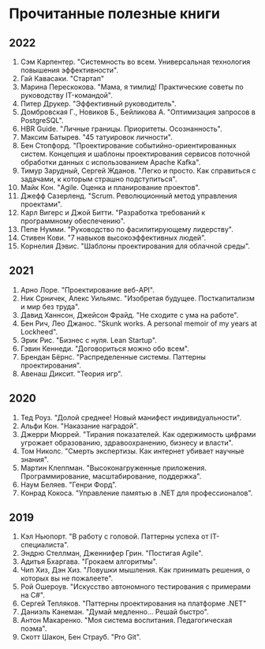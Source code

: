 # Прочитанные полезные книги

## 2022

1. Сэм Карпентер. "Системность во всем. Универсальная технология повышения эффективности".
2. Гай Кавасаки. "Стартап"
3. Марина Перескокова. "Мама, я тимлид! Практические советы по руководству IT-командой".
4. Питер Друкер. "Эффективный руководитель".
5. Домбровская Г., Новиков Б., Бейликова А. "Оптимизация запросов в PostgreSQL".
6. HBR Guide. "Личные границы. Приоритеты. Осознанность".
7. Максим Батырев. "45 татуировок личности".
8. Бен Стопфорд. "Проектирование событийно-ориентированных систем. Концепция и шаблоны проектирования сервисов поточной обработки данных с использованием Apache Kafka".
9. Тимур Зарудный, Сергей Жданов. "Легко и просто. Как справиться с задачами, к которым страшно подступиться".
10. Майк Кон. "Agile. Оценка и планирование проектов".
11. Джефф Сазерленд. "Scrum. Революционный метод управления проектами".
12. Карл Вигерс и Джой Битти. "Разработка требований к программному обеспечению".
13. Пепе Нумми. "Руководство по фасилитирующему лидерству".
14. Стивен Кови. "7 навыков высокоэффективных людей".
15. Корнелия Дэвис. "Шаблоны проектирования для облачной среды".

## 2021

1. Арно Лоре. "Проектирование веб-API".
2. Ник Срничек, Алекс Уильямс. "Изобретая будущее. Посткапитализм и мир без труда".
3. Давид Ханнсон, Джейсон Фрайд. "Не сходите с ума на работе".
4. Бен Рич, Лео Джанос. "Skunk works. A personal memoir of my years at Lockheed".
5. Эрик Рис. "Бизнес с нуля. Lean Startup".
6. Гэвин Кеннеди. "Договориться можно обо всем".
7. Брендан Бёрнс. "Распределенные системы. Паттерны проектирования".
8. Авенаш Диксит. "Теория игр".

## 2020

1. Тед Роуз. "Долой среднее! Новый манифест индивидуальности".
2. Альфи Кон. "Наказание наградой".
3. Джерри Мюррей. "Тирания показателей. Как одержимость цифрами угрожает образованию, здравоохранению, бизнесу и власти".
4. Том Николс. "Смерть экспертизы. Как интернет убивает научные знания".
5. Мартин Клеппман. "Высоконагруженные приложения. Программирование, масштабирование, поддержка".
6. Наум Беляев. "Генри Форд".
7. Конрад Кокоса. "Управление памятью в .NET для профессионалов".

## 2019

1. Кэл Ньюпорт. "В работу с головой. Паттерны успеха от IT-специалиста".
2. Эндрю Стеллман, Дженнифер Грин. "Постигая Agile".
3. Адитья Бхаргава. "Грокаем алгоритмы".
4. Чип Хиз, Дэн Хиз. "Ловушки мышления. Как принимать решения, о которых вы не пожалеете".
5. Рой Ошероув. "Искусство автономного тестирования с примерами на C#".
6. Сергей Тепляков. "Паттерны проектирования на платформе .NET"
7. Даниэль Канеман. "Думай медленно... Решай быстро".
8. Антон Макаренко. "Моя система воспитания. Педагогическая поэма".
9. Скотт Шакон, Бен Страуб. "Pro Git".
